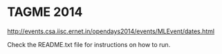 TAGME 2014
============

http://events.csa.iisc.ernet.in/opendays2014/events/MLEvent/dates.html

Check the README.txt file for instructions on how to run.

